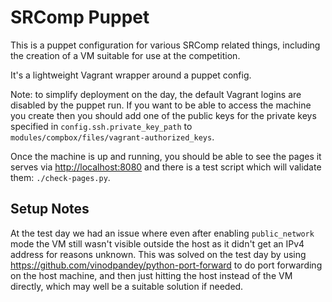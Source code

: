 # SRComp Puppet

This is a puppet configuration for various SRComp related things,
including the creation of a VM suitable for use at the competition.

It's a lightweight Vagrant wrapper around a puppet config.

Note: to simplify deployment on the day, the default Vagrant logins are
disabled by the puppet run. If you want to be able to access the machine
you create then you should add one of the public keys for the private
keys specified in `config.ssh.private_key_path` to
 `modules/compbox/files/vagrant-authorized_keys`.

Once the machine is up and running, you should be able to see the pages
it serves via <http://localhost:8080> and there is a test script which
will validate them: `./check-pages.py`.

## Setup Notes

At the test day we had an issue where even after enabling `public_network`
mode the VM still wasn't visible outside the host as it didn't get an IPv4
address for reasons unknown. This was solved on the test day by using
<https://github.com/vinodpandey/python-port-forward> to do port forwarding
on the host machine, and then just hitting the host instead of the VM
directly, which may well be a suitable solution if needed.
